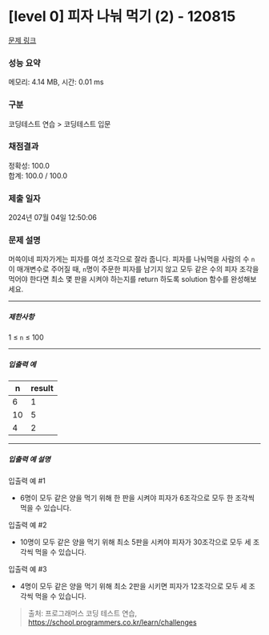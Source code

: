 # [level 0] 피자 나눠 먹기 (2) - 120815 

[문제 링크](https://school.programmers.co.kr/learn/courses/30/lessons/120815) 

### 성능 요약

메모리: 4.14 MB, 시간: 0.01 ms

### 구분

코딩테스트 연습 > 코딩테스트 입문

### 채점결과

정확성: 100.0<br/>합계: 100.0 / 100.0

### 제출 일자

2024년 07월 04일 12:50:06

### 문제 설명

<p>머쓱이네 피자가게는 피자를 여섯 조각으로 잘라 줍니다. 피자를 나눠먹을 사람의 수 <code>n</code>이 매개변수로 주어질 때, <code>n</code>명이 주문한 피자를 남기지 않고 모두 같은 수의 피자 조각을 먹어야 한다면 최소 몇 판을 시켜야 하는지를 return 하도록 solution 함수를 완성해보세요.</p>

<hr>

<h5>제한사항</h5>

<p>1 ≤ <code>n</code> ≤ 100</p>

<hr>

<h5>입출력 예</h5>
<table class="table">
        <thead><tr>
<th>n</th>
<th>result</th>
</tr>
</thead>
        <tbody><tr>
<td>6</td>
<td>1</td>
</tr>
<tr>
<td>10</td>
<td>5</td>
</tr>
<tr>
<td>4</td>
<td>2</td>
</tr>
</tbody>
      </table>
<hr>

<h5>입출력 예 설명</h5>

<p>입출력 예 #1</p>

<ul>
<li>6명이 모두 같은 양을 먹기 위해 한 판을 시켜야 피자가 6조각으로  모두 한 조각씩 먹을 수 있습니다.</li>
</ul>

<p>입출력 예 #2</p>

<ul>
<li>10명이 모두 같은 양을 먹기 위해 최소 5판을 시켜야 피자가 30조각으로 모두 세 조각씩 먹을 수 있습니다.</li>
</ul>

<p>입출력 예 #3</p>

<ul>
<li>4명이 모두 같은 양을 먹기 위해 최소 2판을 시키면 피자가 12조각으로 모두 세 조각씩 먹을 수 있습니다.</li>
</ul>


> 출처: 프로그래머스 코딩 테스트 연습, https://school.programmers.co.kr/learn/challenges